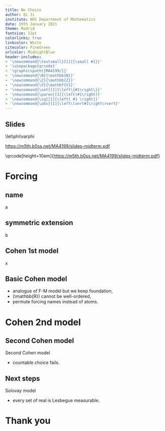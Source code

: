 ```yaml
---
title: No Choice
author: Qi Ji
institute: NUS Department of Mathematics
date: 19th January 2021
theme: Madrid
fontsize: 12pt
colorlinks: true
linkcolor: White
citecolor: PineGreen
urlcolor: MidnightBlue
header-includes:
- '\newcommand{\textsmall}[1]{{\small #1}}'
- '\usepackage{qrcode}'
- '\graphicspath{{MA4199/}}'
- '\newcommand{\N}{\mathbb{N}}'
- '\newcommand{\Z}{\mathbb{Z}}'
- '\newcommand{\V}{\mathbf{V}}'
- '\newcommand{\set}[1]{\left\{#1\right\}}'
- '\newcommand{\paren}[1]{\left(#1\right)}'
- '\newcommand{\sq}[1]{\left[ #1 \right]}'
- '\newcommand{\abs}[1]{\left\lvert#1\right\rvert}'
---
```


## Slides

\let\phi\varphi

<https://m5th.b0ss.net/MA4199/slides-midterm.pdf>

\qrcode[height=10em]{https://m5th.b0ss.net/MA4199/slides-midterm.pdf}

# Forcing

## name

a


## symmetric extension

b

## Cohen 1st model

x


## Basic Cohen model

* analogue of F-M model but we keep foundation,
* \(\mathbb{R}\) cannot be well-ordered,
* permute forcing names instead of atoms.


# Cohen 2nd model

## Second Cohen model

Second Cohen model

* countable choice fails.


## Next steps

Solovay model

* every set of real is Lesbegue measurable.

# Thank you
